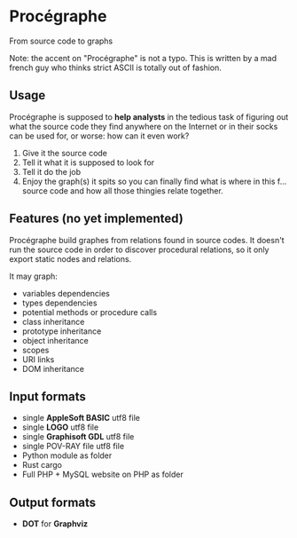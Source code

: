 # Procégraphe

From source code to graphs

Note: the accent on "Procégraphe" is not a typo. This is written by a mad french guy who thinks strict ASCII is totally out of fashion.

## Usage

Procégraphe is supposed to **help analysts** in the tedious task of figuring out what the source code they find anywhere on the Internet or in their socks can be used for, or worse: how can it even work?

1. Give it the source code
2. Tell it what it is supposed to look for
3. Tell it do the job
4. Enjoy the graph(s) it spits so you can finally find what is where in this f... source code and how all those thingies relate together.

## Features (no yet implemented)

Procégraphe build graphes from relations found in source codes. It doesn't run the source code in order to discover procedural relations, so it only export static nodes and relations.

It may graph:

- variables dependencies
- types dependencies
- potential methods or procedure calls
- class inheritance
- prototype inheritance
- object inheritance
- scopes
- URI links
- DOM inheritance

## Input formats

- single **AppleSoft BASIC** utf8 file
- single **LOGO** utf8 file
- single **Graphisoft GDL** utf8 file
- single POV-RAY file utf8 file
- Python module as folder
- Rust cargo
- Full PHP + MySQL website on PHP as folder

## Output formats

- **DOT** for **Graphviz**
